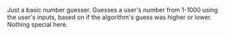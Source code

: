 Just a basic number guesser. Guesses a user's number from 1-1000 using the user's inputs, based on if the algorithm's guess was higher or lower. Nothing special here. 
